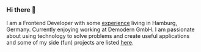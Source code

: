 ### Hi there 👋
I am a Frontend Developer with some [experience](https://www.jose-torreblanca.com/experience "Esperience") living in Hamburg, Germany. Currently enjoying working at Demodern GmbH. I am passionate about using technology to solve problems and create useful applications and some of my side (fun) projects are listed [here](https://www.jose-torreblanca.com/projects "Projects").
